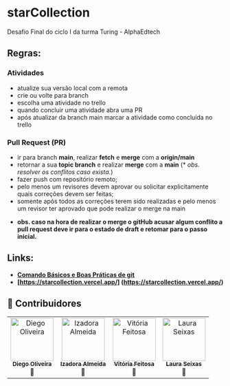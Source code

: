 # starCollection
Desafio Final do ciclo I da turma Turing  - AlphaEdtech

## Regras:

### Atividades
- atualize sua versão local com a remota
- crie ou volte para branch
- escolha uma atividade no trello
- quando concluir uma atividade abra uma PR
- após atualizar da branch main marcar a atividade como concluída no trello

### Pull Request (PR)
- ir para branch **main**, realizar **fetch** e **merge** com a **origin/main**
- retornar a sua **topic branch** e realizar **merge** com a **main** (* *obs. resolver os conflitos caso exista.*)
- fazer push com repositório remoto;
- pelo menos um revisores devem aprovar ou solicitar explicitamente quais correções devem ser feitas;
- somente após todos as correções terem sido realizadas e pelo menos um revisor ter aprovado que pode realizar o merge na main

* **obs. caso na hora de realizar o merge o gitHub acusar algum conflito a pull request deve ir para o estado de draft e retomar para o passo inicial.**

## Links:
- **[Comando Básicos e Boas Práticas de git](https://diegocoliveira.github.io/equipe10-dev-html/index.html)**
- **[https://starcollection.vercel.app/] (https://starcollection.vercel.app/)**

## 🤝 Contribuidores

<table>
	<tr>
		<td align="center">
			<a href="https://github.com/diegocoliveira"><img src="https://avatars.githubusercontent.com/u/23386722?v=4" width="100px;" alt="Diego Oliveira"/><br /><sub><b>Diego Oliveira</b></sub></a>	<br />🚀<br />
		</td>
		<td align="center">
			<a href="https://github.com/I-zadora"><img src="https://avatars.githubusercontent.com/u/103868580?v=4" width="100px;" alt="Izadora Almeida"/><br /><sub><b>Izadora Almeida</b></sub></a>	<br />🚀<br />
		</td>
		<td align="center">
			<a href="https://github.com/vtfeitosa"><img src="https://avatars.githubusercontent.com/u/101072392?v=4" width="100px;" alt="Vitória Feitosa"/><br /><sub><b>Vitória Feitosa</b></sub></a>	<br />🚀<br />
		</td>
		<td align="center">
			<a href="https://github.com/LauraSeixas"><img src="https://avatars.githubusercontent.com/u/92645879?v=4" width="100px;" alt="Laura Seixas"/><br /><sub><b>Laura Seixas</b></sub></a>	<br />🚀<br />
		</td>
	</tr>
</table>
